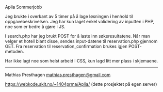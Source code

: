Aplia Sommerjobb

Jeg brukte i overkant av 5 timer på å lage løsningen i henhold til oppgavebeskrivelsen. 
Jeg har kun laget enkel validering av inputten i PHP, noe som er bedre å gjøre i JS.

I search.php har jeg brukt POST for å laste inn søkeresultatene. Når man velger et hotell blant disse, sendes input-datene
til reservation.php gjennom GET. Fra reservation til reservation_confirmation brukes igjen POST-metoden.

Har ikke lagt noe som helst arbeid i CSS, kun lagd litt mer plass i skjemaene.

--------------------------------------
Mathias Presthagen
mathias.presthagen@gmail.com

https://webkode.skit.no/~1404prma/Aplia/ (dette prosjektet på egen server)
